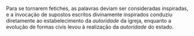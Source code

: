 ﻿Para se tornarem fetiches, as palavras deviam ser consideradas inspiradas, e a invocação de supostos escritos divinamente inspirados conduziu diretamente ao estabelecimento da *autoridade* da igreja, enquanto a evolução de formas civis levou à realização da *autoridade* do estado.